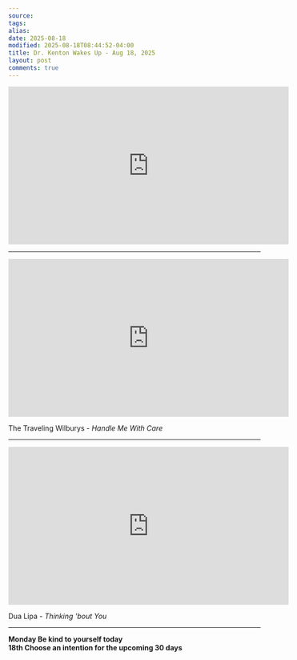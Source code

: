 ```yaml
---
source:
tags:
alias:
date: 2025-08-18
modified: 2025-08-18T08:44:52-04:00
title: Dr. Kenton Wakes Up - Aug 18, 2025
layout: post
comments: true
---
```


  

<iframe width="560" height="315" src="https://www.youtube.com/embed/gvaeXaQwjUU" title="YouTube video player" frameborder="0" allow="accelerometer; autoplay; clipboard-write; encrypted-media; gyroscope; picture-in-picture; web-share" allowfullscreen></iframe>

<!-- <img src="{{site.baseurl}}/images/[REPLACE]" width="560"> -->


---

<iframe width="560" height="315" src="https://www.youtube.com/embed/1o4s1KVJaVA?si=5PlxUC3wi4-gp-A3" title="YouTube video player" frameborder="0" allow="accelerometer; autoplay; clipboard-write; encrypted-media; gyroscope; picture-in-picture; web-share" referrerpolicy="strict-origin-when-cross-origin" allowfullscreen></iframe>

The Traveling Wilburys - *Handle Me With Care*

---

<iframe width="560" height="315" src="https://www.youtube.com/embed/PLDIhqMWH00?si=tiYcREJsCM5D0JBx" title="YouTube video player" frameborder="0" allow="accelerometer; autoplay; clipboard-write; encrypted-media; gyroscope; picture-in-picture; web-share" referrerpolicy="strict-origin-when-cross-origin" allowfullscreen></iframe>

Dua Lipa - *Thinking 'bout You*


---



**Monday Be kind to yourself today**<br />
**18th Choose an intention for the upcoming 30 days**